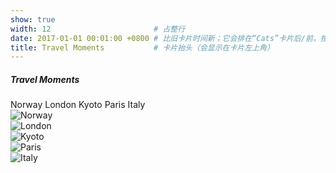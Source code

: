 ```yaml
---
show: true
width: 12                       # 占整行
date: 2017-01-01 00:01:00 +0800 # 比旧卡片时间新；它会排在“Cats”卡片后/前，按你的其他卡片日期决定
title: Travel Moments           # 卡片抬头（会显示在卡片左上角）
---
```


<div class="p-3">
  <div class="d-flex align-items-center mb-2">
    <h5 class="mb-0">Travel Moments</h5>
    <div class="ml-3">
      <span class="badge badge-primary mr-1">Norway</span>
      <span class="badge badge-primary mr-1">London</span>
      <span class="badge badge-primary mr-1">Kyoto</span>
      <span class="badge badge-primary mr-1">Paris</span>
      <span class="badge badge-primary">Italy</span>
    </div>
  </div>

  <!-- 直接 src 出图：不走懒加载，马上显示 -->
  <div class="row no-gutters">
    <div class="col-12 col-sm-6 col-md-4 col-lg-3 p-2">
      <img src="{{ '/assets/images/travel/norway.jpg' | relative_url }}"
           alt="Norway" class="img-fluid rounded-xl shadow-sm">
    </div>
    <div class="col-12 col-sm-6 col-md-4 col-lg-3 p-2">
      <img src="{{ '/assets/images/travel/london.jpg' | relative_url }}"
           alt="London" class="img-fluid rounded-xl shadow-sm">
    </div>
    <div class="col-12 col-sm-6 col-md-4 col-lg-3 p-2">
      <img src="{{ '/assets/images/travel/kyoto.jpg' | relative_url }}"
           alt="Kyoto" class="img-fluid rounded-xl shadow-sm">
    </div>
    <div class="col-12 col-sm-6 col-md-4 col-lg-3 p-2">
      <img src="{{ '/assets/images/travel/paris.jpg' | relative_url }}"
           alt="Paris" class="img-fluid rounded-xl shadow-sm">
    </div>
    <div class="col-12 col-sm-6 col-md-4 col-lg-3 p-2">
      <img src="{{ '/assets/images/travel/italy.jpg' | relative_url }}"
           alt="Italy" class="img-fluid rounded-xl shadow-sm">
    </div>
  </div>
</div>

